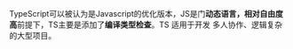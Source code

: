 TypeScript可以被认为是Javascript的优化版本，JS是门**动态语言，相对自由度高**前提下，TS主要是添加了**编译类型检查**。TS 适用于开发 多人协作、逻辑复杂的大型项目。

